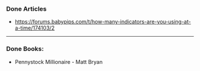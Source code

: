 ### Done Articles
* https://forums.babypips.com/t/how-many-indicators-are-you-using-at-a-time/174103/2
---
### Done Books:
* Pennystock Millionaire - Matt Bryan 
